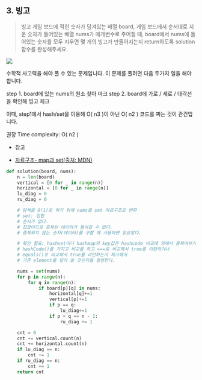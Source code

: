 ## 3. 빙고

> 빙고 게임 보드에 적힌 숫자가 담겨있는 배열 board, 게임 보드에서 순서대로 지운 숫자가 들어있는 배열 nums가 매개변수로 주어질 때, board에서 nums에 들어있는 숫자를 모두 지우면 몇 개의 빙고가 만들어지는지 return하도록 solution함수를 완성해주세요.

![](https://user-images.githubusercontent.com/37353837/52056346-548eff80-25a5-11e9-9ac0-fafb3fded9de.png)

수학적 사고력을 해야 풀 수 있는 문제입니다. 이 문제를 풀려면 다음 두가지 일을 해야합니다.

step 1. board에 있는 nums의 원소 찾아 마크
step 2. board에 가로 / 세로 / 대각선을 확인해 빙고 체크

이때, step1에서 hash/set을 이용해 O( n3 )이 아닌 O( n2 ) 코드를 짜는 것이 관건입니다.

권장 Time complexity: O( n2 )

- 참고

* [자료구조- map과 set(출처: MDN)](https://developer.mozilla.org/ko/docs/Web/JavaScript/Guide/Keyed_collections)

```python
def solution(board, nums):
    n = len(board)
    vertical = [0 for _ in range(n)]
    horizontal = [0 for _ in range(n)]
    lu_diag = 0
    ru_diag = 0

    # 탐색을 O(1)로 하기 위해 nums를 set 자료구조로 변환
    # set: 집합
    # 순서가 없다.
    # 집합이므로 중복된 데이터가 들어갈 수 없다.
    # 중복되지 않는 숫자(데이터)를 구할 때 사용하면 유요앟다.

    # 확인 필요: hashset이나 hashmap의 key값은 hashcode 비교에 의해서 중복여부가 확인된다.
    # hashCode()를 가지고 비교를 하고 ===로 비교해서 true를 리턴하거나
    # equals()로 비교해서 true를 리턴하는지 체크해서
    # 기존 element를 덮어 쓸 것인지를 결정한다.

    nums = set(nums)
    for p in range(n):
        for q in range(n):
            if board[p][q] in nums:
                horizontal[q]+=1
                vertical[p]+=1
                if p == q:
                    lu_diag+=1
                if p + q == n - 1:
                    ru_diag += 1

    cnt = 0
    cnt += vertical.count(n)
    cnt += horizontal.count(n)
    if lu_diag == n:
        cnt += 1
    if ru_diag == n:
        cnt += 1
    return cnt
```
